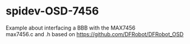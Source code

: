 # spidev-OSD-7456
Example about interfacing a BBB with the MAX7456 <br>
max7456.c and .h based on https://github.com/DFRobot/DFRobot_OSD
